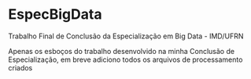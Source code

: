 # EspecBigData
Trabalho Final de Conclusão da Especialização em Big Data - IMD/UFRN

Apenas os esboços do trabalho desenvolvido na minha Conclusão de Especialização, em breve adiciono todos os arquivos de processamento criados
